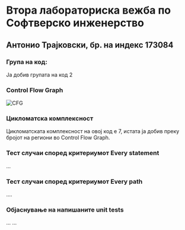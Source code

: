 <h1>Втора лабораториска вежба по Софтверско инженерство</h1>
<h2>Антонио Трајковски, бр. на индекс 173084</h2>
<h3>Група на код:</h3>
<p>Ја добив групата на код 2</p>
<h3>Control Flow Graph</h3>

![CFG](https://user-images.githubusercontent.com/63405482/84443190-6673be80-ac3f-11ea-88af-e7cde5d14402.png)

<h3>Цикломатска комплексност</h3>
<p>Цикломатската комплексност на овој код е 7, истата ја добив преку бројот на региони во Control Flow Graph.</p>
<h3>Тест случаи според критериумот Every statement</h3>
...

<h3>Тест случаи според критериумот Every path</h3>
....

<h3>Објаснување на напишаните unit tests</h3>
... ...
